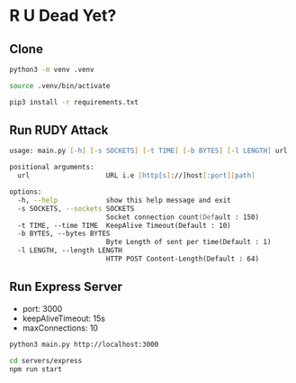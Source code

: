 # R U Dead Yet?

## Clone

```zsh
python3 -m venv .venv

source .venv/bin/activate

pip3 install -r requirements.txt
```

## Run RUDY Attack

```zsh
usage: main.py [-h] [-s SOCKETS] [-t TIME] [-b BYTES] [-l LENGTH] url

positional arguments:
  url                   URL i.e [http[s]://]host[:port][path]

options:
  -h, --help            show this help message and exit
  -s SOCKETS, --sockets SOCKETS
                        Socket connection count(Default : 150)
  -t TIME, --time TIME  KeepAlive Timeout(Default : 10)
  -b BYTES, --bytes BYTES
                        Byte Length of sent per time(Default : 1)
  -l LENGTH, --length LENGTH
                        HTTP POST Content-Length(Default : 64)
```

## Run Express Server

- port: 3000
- keepAliveTimeout: 15s
- maxConnections: 10

```zsh
python3 main.py http://localhost:3000
```

```zsh
cd servers/express
npm run start
```
